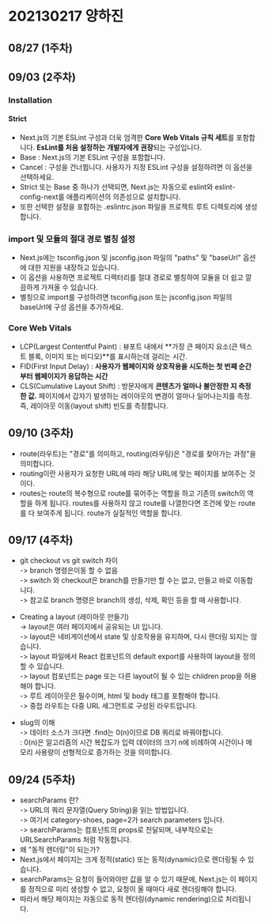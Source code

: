 # 202130217 양하진
## 08/27 (1주차)       

## 09/03 (2주차)  

### Installation     
#### Strict    
- Next.js의 기본 ESLint 구성과 더욱 엄격한 **Core Web Vitals 규칙 세트**를 포함합니다. **EsLint를 처음 설정하는 개발자에게 권장**되는 구성입니다.
- Base : Next.js의 기본 ESLint 구성을 포함합니다.
- Cancel : 구성을 건너뜁니다. 사용자가 지정 ESLint 구성을 설정하려면 이 옵션을 선택하세요.
- Strict 또는 Base 중 하나가 선택되면, Next.js는 자동으로 eslint와 eslint-config-next를 애플리케이션의 의존성으로 설치합니다.
- 또한 선택한 설정을 포함하는 .eslintrc.json 파일을 프로젝트 루트 디렉토리에 생성합니다.     
### import 및 모듈의 절대 경로 별칭 설정
- Next.js에는 tsconfig.json 및 jsconfig.json 파일의 "paths" 및 "baseUrl" 옵션에 대한 지원을 내장하고 있습니다.
- 이 옵션을 사용하면 프로젝트 디렉터리를 절대 경로로 별칭하여 모듈을 더 쉽고 깔끔하게 가져올 수 있습니다.
- 별칭으로 import를 구성하려면 tsconfig.json 또는 jsconfig.json 파일의 baseUrl에 구성 옵션을 추가하세요.    
### Core Web Vitals
- LCP(Largest Contentful Paint) : 뷰포트 내에서 **가장 큰 페이지 요소(큰 텍스트 블록, 이미지 또는 비디오)**를 표시하는데 걸리는 시간.
- FID(First Input Delay) : **사용자가 웹페이지와 상호작용을 시도하는 첫 번째 순간부터 웹페이지가 응답하는 시간**
- CLS(Cumulative Layout Shift) : 방문자에게 **콘텐츠가 얼마나 불안정한 지 측정한 값.** 페이지에서 갑자기 발생하는 레이아웃의 변경이 얼마나 일어나는지를 측정. 즉, 레이아웃 이동(layout shift) 빈도를 측정합니다. 

## 09/10 (3주차)      
- route(라우트)는 "경로"를 의미하고, routing(라우팅)은 "경로를 찾아가는 과정"을 의미합니다.
- routing이란 사용자가 요청한 URL에 따라 해당 URL에 맞는 페이지를 보여주는 것이다. 
- routes는 route의 복수형으로 route를 묶어주는 역할을 하고 기존의 switch의 역할을 하게 됩니다. routes를 사용하지 않고 route를 나열한다면 조건에 맞는 route를 다 보여주게 됩니다. route가 실질적인 역할을 합니다.

## 09/17 (4주차)
- git checkout vs git switch 차이     
-> branch 명령은이동 할 수 없음       
-> switch 와 checkout은 branch를 만들기만 할 수는 없고, 만들고 바로 이동합니다.        
-> 참고로 branch 명령은 branch의 생성, 삭제, 확인 등을 할 때 사용합니다.

- Creating a layout (레이아웃 만들기)        
-> layout은 여러 페이지에서 공유되는 UI 입니다.      
-> layout은 네비게이션에서 state 및 상호작용을 유지하며, 다시 렌더링 되지는 않습니다.      
-> layout 파일에서 React 컴포넌트의 default export를 사용하여 layout을 정의할 수 있습니다.      
-> layout 컴포넌트는 page 또는 다른 layout이 될 수 있는 children prop을 허용해야 합니다.       
-> 루트 레이아웃은 필수이며, html 및 body 태그를 포함해야 합니다.      
-> 중첩 라우트는 다중 URL 세그먼트로 구성된 라우트입니다.    

- slug의 이해      
-> 데이터 소스가 크다면 .find는 0(n)이므로 DB 쿼리로 바꿔야합니다.       
: 0(n)은 알고리즘의 시간 복잡도가 입력 데이터의 크기 n에 비례하여 시간이나 메모리 사용량이 선형적으로 증가하는 것을 의미합니다.

## 09/24 (5주차)
- searchParams 란?     
-> URL의 쿼리 문자열(Query String)을 읽는 방법입니다.     
-> 여기서 category-shoes, page=2가 search parameters 입니다.     
-> searchParams는 컴포넌트의 props로 전달되며, 내부적으로는 URLSearchParams 처럼 작동합니다.
- 왜 "동적 렌더링"이 되는가?     
- Next.js에서 페이지는 크게 정적(static) 또는 동적(dynamic)으로 렌더링될 수 있습니다.
- searchParams는 요청이 들어와야만 값을 알 수 있기 때문에, Next.js는 이 페이지를 정적으로 미리 생성할 수 없고, 요청이 올 때마다 새로 렌더링해야 합니다.
- 따라서 해당 페이지는 자동으로 동적 렌더링(dynamic rendering)으로 처리됩니다.
